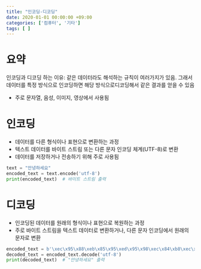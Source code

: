 ```yaml
---
title: "인코딩-디코딩"
date: 2020-01-01 00:00:00 +09:00
categories: ['컴퓨터', '기타']
tags: [ ]
---
```


# 요약
인코딩과 디코딩 하는 이유: 같은 데이터라도 해석하는 규칙이 여러가지가 있음. 그래서 데이터를 특정 방식으로 인코딩하면 해당 방식으로디코딩해서 같은 결과를 얻을 수 있음
- 주로 문자열, 음성, 이미지, 영상에서 사용됨

# 인코딩
- 데이터를 다른 형식이나 표현으로 변환하는 과정
- 텍스트 데이터를 바이트 스트림 또는 다른 문자 인코딩 체계(UTF-8)로 변환
- 데이터를 저장하거나 전송하기 위해 주로 사용됨
```py
text = "안녕하세요"
encoded_text = text.encode('utf-8')
print(encoded_text)  # 바이트 스트림 출력
```

# 디코딩
- 인코딩된 데이터를 원래의 형식이나 표현으로 복원하는 과정
- 주로 바이트 스트림을 텍스트 데이터로 변환하거나, 다른 문자 인코딩에서 원래의 문자로 변환
```py
encoded_text = b'\xec\x95\x88\xeb\x85\x95\xed\x95\x98\xec\x84\xb8\xec\x9a\x94'  # UTF-8로 인코딩된 바이트 스트림
decoded_text = encoded_text.decode('utf-8')
print(decoded_text)  # "안녕하세요" 출력
```